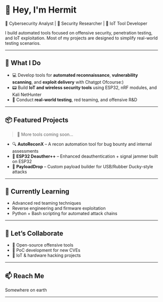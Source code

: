 # 👋 Hey, I'm Hermit

🚨 Cybersecurity Analyst | 🔐 Security Researcher | 📡 IoT Tool Developer  

I build automated tools focused on offensive security, penetration testing, and IoT exploitation. Most of my projects are designed to simplify real-world testing scenarios.

---

## 🧰 What I Do
- 💻 Develop tools for **automated reconnaissance**, **vulnerability scanning**, and **exploit delivery** with Chatgpt Ofcourse:) 
- 📟 Build **IoT and wireless security tools** using ESP32, nRF modules, and Kali NetHunter
- 🧪 Conduct **real-world testing**, red teaming, and offensive R&D

---

## 📦 Featured Projects
> 🔧 More tools coming soon...

- 🔍 **AutoReconX** – A recon automation tool for bug bounty and internal assessments
- 📡 **ESP32 Deauther++** – Enhanced deauthentication + signal jammer built on ESP32
- 🐚 **PayloadDrop** – Custom payload builder for USB/Rubber Ducky-style attacks

---

## 🚀 Currently Learning
- Advanced red teaming techniques  
- Reverse engineering and firmware exploitation  
- Python + Bash scripting for automated attack chains  

---

## 🤝 Let’s Collaborate
- 🧠 Open-source offensive tools
- 🎯 PoC development for new CVEs
- 🔗 IoT & hardware hacking projects

---

## 📫 Reach Me
Somewhere on earth

---
